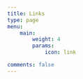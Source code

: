 ```yaml
---
title: Links
type: page
menu:
    main: 
        weight: 4
        params:
            icon: link

comments: false
---
```

